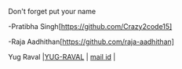 Don't forget put your name

-Pratibha Singh[https://github.com/Crazy2code15]

-Raja Aadhithan[https://github.com/raja-aadhithan]

<p>Yug Raval |<a href="https://github.com/YUG-RAVAL">YUG-RAVAL</a> | <a href="yugsraval@gmail.com">mail id</a> | </p>